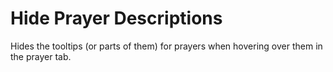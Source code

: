 # Hide Prayer Descriptions
Hides the tooltips (or parts of them) for prayers when hovering over them in the prayer tab.